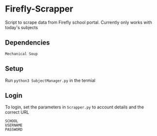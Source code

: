# Firefly-Scrapper
Script to scrape data from Firefly school portal. Currently only works with today's subjects

## Dependencies
```
Mechanical Soup
```

## Setup

Run `python3 SubjectManager.py` in the termial

## Login

To login, set the parameters in `Scrapper.py` to account details and the correct URL

```
SCHOOL
USERNAME
PASSWORD
```
